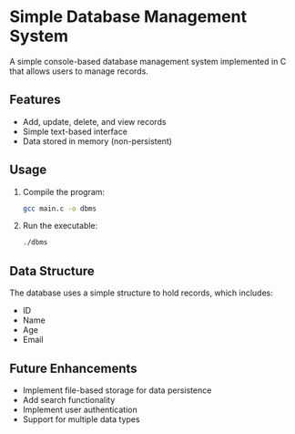 # Simple Database Management System

A simple console-based database management system implemented in C that allows users to manage records.

## Features

- Add, update, delete, and view records
- Simple text-based interface
- Data stored in memory (non-persistent)

## Usage

1. Compile the program:
   ```bash
   gcc main.c -o dbms
   ```

2. Run the executable:
   ```bash
   ./dbms
   ```

## Data Structure

The database uses a simple structure to hold records, which includes:
- ID
- Name
- Age
- Email

## Future Enhancements

- Implement file-based storage for data persistence
- Add search functionality
- Implement user authentication
- Support for multiple data types

